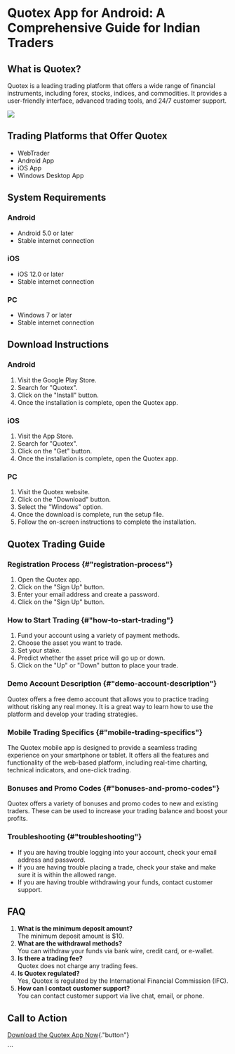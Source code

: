 # Quotex App for Android: A Comprehensive Guide for Indian Traders

## What is Quotex?

Quotex is a leading trading platform that offers a wide range of
financial instruments, including forex, stocks, indices, and
commodities. It provides a user-friendly interface, advanced trading
tools, and 24/7 customer support.

[![](https://static.quotex.io/files/10_en/300_250.jpg)](https://traff.sbs/brokerqxlid)

## Trading Platforms that Offer Quotex

-   WebTrader
-   Android App
-   iOS App
-   Windows Desktop App

## System Requirements

### Android

-   Android 5.0 or later
-   Stable internet connection

### iOS

-   iOS 12.0 or later
-   Stable internet connection

### PC

-   Windows 7 or later
-   Stable internet connection

## Download Instructions

### Android

1.  Visit the Google Play Store.
2.  Search for "Quotex".
3.  Click on the "Install" button.
4.  Once the installation is complete, open the Quotex app.

### iOS

1.  Visit the App Store.
2.  Search for "Quotex".
3.  Click on the "Get" button.
4.  Once the installation is complete, open the Quotex app.

### PC

1.  Visit the Quotex website.
2.  Click on the "Download" button.
3.  Select the "Windows" option.
4.  Once the download is complete, run the setup file.
5.  Follow the on-screen instructions to complete the installation.

## Quotex Trading Guide

### Registration Process {#"registration-process"}

1.  Open the Quotex app.
2.  Click on the "Sign Up" button.
3.  Enter your email address and create a password.
4.  Click on the "Sign Up" button.

### How to Start Trading {#"how-to-start-trading"}

1.  Fund your account using a variety of payment methods.
2.  Choose the asset you want to trade.
3.  Set your stake.
4.  Predict whether the asset price will go up or down.
5.  Click on the "Up" or "Down" button to place your trade.

### Demo Account Description {#"demo-account-description"}

Quotex offers a free demo account that allows you to practice trading
without risking any real money. It is a great way to learn how to use
the platform and develop your trading strategies.

### Mobile Trading Specifics {#"mobile-trading-specifics"}

The Quotex mobile app is designed to provide a seamless trading
experience on your smartphone or tablet. It offers all the features and
functionality of the web-based platform, including real-time charting,
technical indicators, and one-click trading.

### Bonuses and Promo Codes {#"bonuses-and-promo-codes"}

Quotex offers a variety of bonuses and promo codes to new and existing
traders. These can be used to increase your trading balance and boost
your profits.

### Troubleshooting {#"troubleshooting"}

-   If you are having trouble logging into your account, check your
    email address and password.
-   If you are having trouble placing a trade, check your stake and make
    sure it is within the allowed range.
-   If you are having trouble withdrawing your funds, contact customer
    support.

## FAQ

1.  **What is the minimum deposit amount?**\
    The minimum deposit amount is \$10.
2.  **What are the withdrawal methods?**\
    You can withdraw your funds via bank wire, credit card, or e-wallet.
3.  **Is there a trading fee?**\
    Quotex does not charge any trading fees.
4.  **Is Quotex regulated?**\
    Yes, Quotex is regulated by the International Financial Commission
    (IFC).
5.  **How can I contact customer support?**\
    You can contact customer support via live chat, email, or phone.

## Call to Action

[Download the Quotex App
Now](\%22https://traff.sbs/quotexonelink\%22){."button"}

\`\`\`

